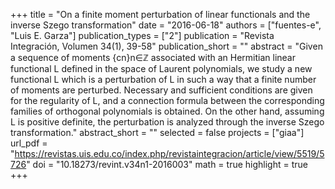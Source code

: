 +++
title = "On a finite moment perturbation of linear functionals and the inverse Szego transformation"
date = "2016-06-18"
authors = ["fuentes-e", "Luis E. Garza"]
publication_types = ["2"]
publication = "Revista Integración, Volumen 34(1), 39-58"
publication_short = ""
abstract = "Given a sequence of moments {cn}n∈ℤ associated with an Hermitian linear functional L defined in the space of Laurent polynomials, we study a new functional L which is a perturbation of L in such a way that a finite number of moments are perturbed. Necessary and sufficient conditions are given for the regularity of L, and a connection formula between the corresponding families of orthogonal polynomials is obtained. On the other hand, assuming L is positive definite, the perturbation is analyzed through the inverse Szego transformation."
abstract_short = ""
selected = false
projects = ["giaa"]
url_pdf = "https://revistas.uis.edu.co/index.php/revistaintegracion/article/view/5519/5726"
doi = "10.18273/revint.v34n1-2016003"
math = true
highlight = true
+++
